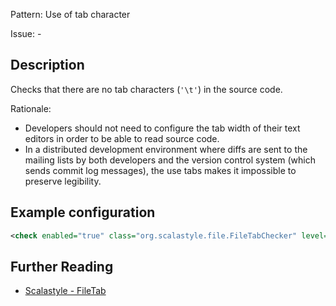 Pattern: Use of tab character

Issue: -

## Description

Checks that there are no tab characters (`'\t'`) in the source code. 

Rationale: 

  - Developers should not need to configure the tab width of their text editors in order to be able to read source code. 
  - In a distributed development environment where diffs are sent to the mailing lists by both developers and the version control system (which sends commit log messages), the use tabs makes it impossible to preserve legibility.

## Example configuration

```xml
<check enabled="true" class="org.scalastyle.file.FileTabChecker" level="warning"/>
```
<a name="org_scalastyle_file_HeaderMatchesChecker" />

## Further Reading

* [Scalastyle - FileTab](http://www.scalastyle.org/rules-1.0.0.html#org_scalastyle_file_FileTabChecker)